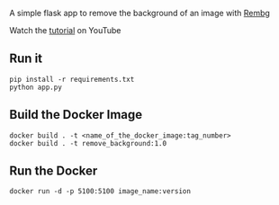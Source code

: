 A simple flask app to remove the background of an image with [Rembg](https://github.com/danielgatis/rembg)

Watch the [tutorial](https://youtu.be/cw34KMPSt4k) on YouTube

## Run it

```
pip install -r requirements.txt
python app.py
```

## Build the Docker Image

```
docker build . -t <name_of_the_docker_image:tag_number>
docker build . -t remove_background:1.0
```

## Run the Docker
```
docker run -d -p 5100:5100 image_name:version
```
